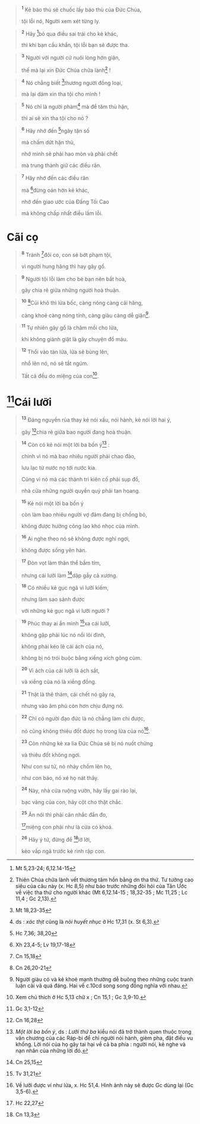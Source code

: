 
> <sup><b>1</b></sup> Kẻ báo thù sẽ chuốc lấy báo thù của Đức Chúa,
> 
> tội lỗi nó, Người xem xét từng ly.
>


> <sup><b>2</b></sup> Hãy [^1*]bỏ qua điều sai trái cho kẻ khác,
> 
> thì khi bạn cầu khẩn, tội lỗi bạn sẽ được tha.
>


> <sup><b>3</b></sup> Người với người cứ nuôi lòng hờn giận,
> 
> thế mà lại xin Đức Chúa chữa lành[^1] !
>


> <sup><b>4</b></sup> Nó chẳng biết [^2*]thương người đồng loại,
> 
> mà lại dám xin tha tội cho mình !
>


> <sup><b>5</b></sup> Nó chỉ là người phàm[^2] mà để tâm thù hận,
> 
> thì ai sẽ xin tha tội cho nó ?
>


> <sup><b>6</b></sup> Hãy nhớ đến [^3*]ngày tận số
> 
> mà chấm dứt hận thù,
> 
> nhớ mình sẽ phải hao mòn và phải chết
> 
> mà trung thành giữ các điều răn.
>


> <sup><b>7</b></sup> Hãy nhớ đến các điều răn
> 
> mà [^4*]đừng oán hờn kẻ khác,
> 
> nhớ đến giao ước của Đấng Tối Cao
> 
> mà không chấp nhất điều lầm lỗi.
>

# Cãi cọ

> <sup><b>8</b></sup> Tránh [^5*]đôi co, con sẽ bớt phạm tội,
> 
> vì người hung hăng thì hay gây gổ.
>


> <sup><b>9</b></sup> Người tội lỗi làm cho bè bạn nên bất hoà,
> 
> gây chia rẽ giữa những người hoà thuận.
>


> <sup><b>10</b></sup> [^6*]Củi khô thì lửa bốc, càng nóng càng cãi hăng,
> 
> càng khoẻ càng nóng tính, càng giàu càng dễ giận[^3].
>


> <sup><b>11</b></sup> Tự nhiên gây gổ là châm mồi cho lửa,
> 
> khi không giành giật là gây chuyện đổ máu.
>


> <sup><b>12</b></sup> Thổi vào tàn lửa, lửa sẽ bùng lên,
> 
> nhổ lên nó, nó sẽ tắt ngúm.
> 
> Tất cả đều do miệng của con[^4].
>

# [^7*]Cái lưỡi

> <sup><b>13</b></sup> Đáng nguyền rủa thay kẻ nói xấu, nói hành, kẻ nói lời hai ý,
> 
> gây [^8*]chia rẽ giữa bao người đang hoà thuận.
>


> <sup><b>14</b></sup> Còn có kẻ nói một lời ba bốn ý[^5] :
> 
> chính vì nó mà bao nhiêu người phải chao đảo,
> 
> lưu lạc từ nước nọ tới nước kia.
> 
> Cũng vì nó mà các thành trì kiên cố phải sụp đổ,
> 
> nhà cửa những người quyền quý phải tan hoang.
>


> <sup><b>15</b></sup> Kẻ nói một lời ba bốn ý
> 
> còn làm bao nhiêu người vợ đảm đang bị chồng bỏ,
> 
> không được hưởng công lao khó nhọc của mình.
>


> <sup><b>16</b></sup> Ai nghe theo nó sẽ không được nghỉ ngơi,
> 
> không được sống yên hàn.
>


> <sup><b>17</b></sup> Đòn vọt làm thân thể bầm tím,
> 
> nhưng cái lưỡi làm [^9*]dập gẫy cả xương.
>


> <sup><b>18</b></sup> Có nhiều kẻ gục ngã vì lưỡi kiếm,
> 
> nhưng làm sao sánh được
> 
> với những kẻ gục ngã vì lưỡi người ?
>


> <sup><b>19</b></sup> Phúc thay ai ẩn mình [^10*]xa cái lưỡi,
> 
> không gặp phải lúc nó nổi lôi đình,
> 
> không phải kéo lê cái ách của nó,
> 
> không bị nó trói buộc bằng xiềng xích gông cùm.
>


> <sup><b>20</b></sup> Vì ách của cái lưỡi là ách sắt,
> 
> và xiềng của nó là xiềng đồng.
>


> <sup><b>21</b></sup> Thật là thê thảm, cái chết nó gây ra,
> 
> nhưng vào âm phủ còn hơn chịu đựng nó.
>


> <sup><b>22</b></sup> Chỉ có người đạo đức là nó chẳng làm chi được,
> 
> nó cũng không thiêu đốt được họ trong lửa của nó[^6].
>


> <sup><b>23</b></sup> Còn những kẻ xa lìa Đức Chúa sẽ bị nó nuốt chửng
> 
> và thiêu đốt không ngơi.
> 
> Như con sư tử, nó nhảy chồm lên họ,
> 
> như con báo, nó xé họ nát thây.
>


> <sup><b>24</b></sup> Này, nhà cửa ruộng vườn, hãy lấy gai rào lại,
> 
> bạc vàng của con, hãy cột cho thật chắc.
>


> <sup><b>25</b></sup> Ăn nói thì phải cân nhắc đắn đo,
> 
> [^11*]miệng con phải như là cửa có khoá.
>


> <sup><b>26</b></sup> Hãy ý tứ, đừng để [^12*]lỡ lời,
> 
> kẻo vấp ngã trước kẻ rình rập con.
>

[^1]: Thiên Chúa chữa lành vết thương tâm hồn bằng ơn tha thứ. Tư tưởng cao siêu của câu này (x. Hc 8,5) như báo trước những đòi hỏi của Tân Ước về việc tha thứ cho người khác (Mt 6,12.14-15 ; 18,32-35 ; Mc 11,25 ; Lc 11,4 ; Gc 2,13).
[^2]: ds : <i>xác thịt</i> cũng là <i>nòi huyết nhục</i> ở Hc 17,31 (x. St 6,3).
[^3]: Người giàu có và kẻ khoẻ mạnh thường dễ buông theo những cuộc tranh luận cãi vã quá đáng. Hai vế c.10cd song song đồng nghĩa với nhau.
[^4]: Xem chú thích ở Hc 5,13 chữ x ; Cn 15,1 ; Gc 3,9-10.
[^5]: <i>Một lời ba bốn ý</i>, ds : <i>Lưỡi thứ ba</i> kiểu nói đã trở thành quen thuộc trong văn chương của các Ráp-bi để chỉ người nói hành, gièm pha, đặt điều vu khống. Lời nói của họ gây tai hại về cả ba phía : người nói, kẻ nghe và nạn nhân của những lời đó.
[^6]: Về lưỡi được ví như lửa, x. Hc 51,4. Hình ảnh này sẽ được Gc dùng lại (Gc 3,5-6).
[^1*]: Mt 5,23-24; 6,12.14-15
[^2*]: Mt 18,23-35
[^3*]: Hc 7,36; 38,20
[^4*]: Xh 23,4-5; Lv 19,17-18
[^5*]: Cn 15,18
[^6*]: Cn 26,20-21
[^7*]: Gc 3,1-12
[^8*]: Cn 16,28
[^9*]: Cn 25,15
[^10*]: Tv 31,21
[^11*]: Hc 22,27
[^12*]: Cn 13,3
